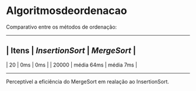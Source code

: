# Algoritmosdeordenacao

Comparativo entre os métodos de ordenação:
_________________________________________
| Itens | *InsertionSort* | *MergeSort* |
-----------------------------------------
|   20  |        0ms      |     0ms     |
| 20000 |    média 64ms   |  média 7ms  |
_________________________________________

Perceptível a eficiência do MergeSort em realação ao InsertionSort.
